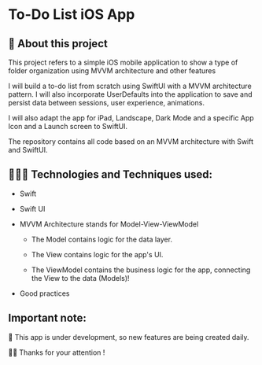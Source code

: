# To-Do List iOS App

## 📱 About this project
This project refers to a simple iOS mobile application to show a type of folder organization using MVVM architecture and other features

I will build a to-do list from scratch using SwiftUI with a MVVM architecture pattern. I will also incorporate UserDefaults into the application to save and persist data between sessions, user experience, animations. 

I will also adapt the app for iPad, Landscape, Dark Mode and a specific App Icon and a Launch screen to SwiftUI.

The repository contains all code based on an MVVM architecture with Swift and SwiftUI.

##  👨🏽‍💻 Technologies and Techniques used:
* Swift
* Swift UI
* MVVM Architecture stands for Model-View-ViewModel
  
   - The Model contains logic for the data layer.
  
   - The View contains logic for the app's UI.
  
   - The ViewModel contains the business logic for the app, connecting the View to the data (Models)!
  
* Good practices


## Important note:
🚀 This app is under development, so new features are being created daily.

🙏🏽 Thanks for your attention ! 
